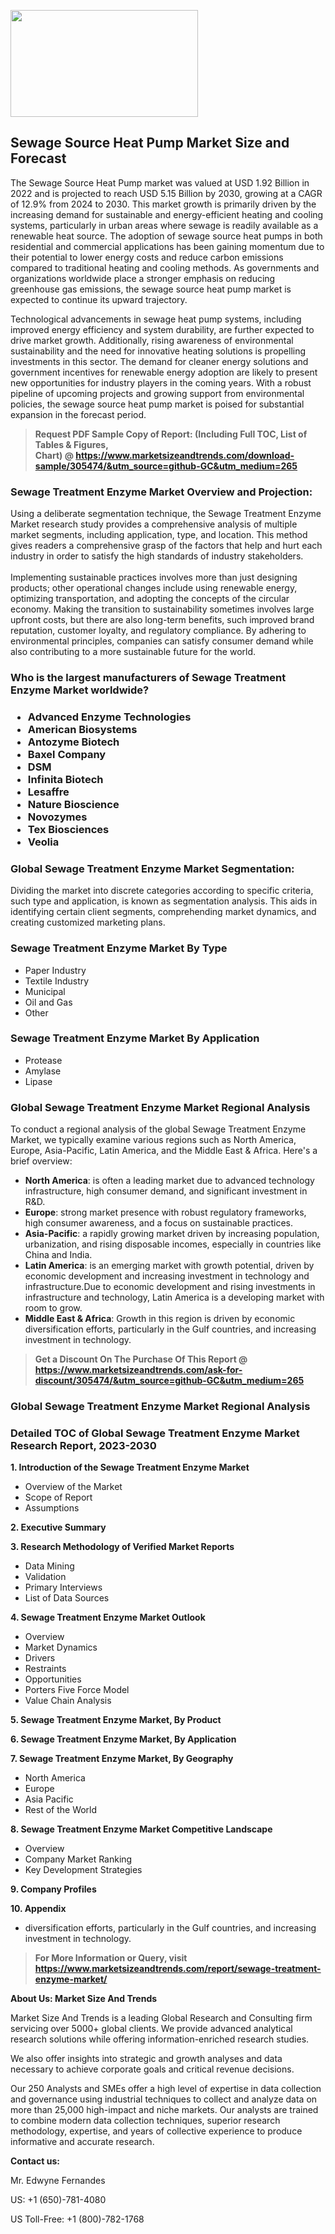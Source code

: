 <p><img class="alignnone size-medium wp-image-20088" src="https://ffe5etoiles.com/wp-content/uploads/2024/12/MST1-300x171.png" alt="" width="300" height="171" /></p><h2>Sewage Source Heat Pump Market Size and Forecast</h2><p>The Sewage Source Heat Pump market was valued at USD 1.92 Billion in 2022 and is projected to reach USD 5.15 Billion by 2030, growing at a CAGR of 12.9% from 2024 to 2030. This market growth is primarily driven by the increasing demand for sustainable and energy-efficient heating and cooling systems, particularly in urban areas where sewage is readily available as a renewable heat source. The adoption of sewage source heat pumps in both residential and commercial applications has been gaining momentum due to their potential to lower energy costs and reduce carbon emissions compared to traditional heating and cooling methods. As governments and organizations worldwide place a stronger emphasis on reducing greenhouse gas emissions, the sewage source heat pump market is expected to continue its upward trajectory.</p><p>Technological advancements in sewage heat pump systems, including improved energy efficiency and system durability, are further expected to drive market growth. Additionally, rising awareness of environmental sustainability and the need for innovative heating solutions is propelling investments in this sector. The demand for cleaner energy solutions and government incentives for renewable energy adoption are likely to present new opportunities for industry players in the coming years. With a robust pipeline of upcoming projects and growing support from environmental policies, the sewage source heat pump market is poised for substantial expansion in the forecast period.</p></p><blockquote id="" class=""><strong>Request PDF Sample Copy of Report: (Including Full TOC, List of Tables &amp; Figures, Chart)&nbsp;@&nbsp;<strong><a href="https://www.marketsizeandtrends.com/download-sample/305474/&utm_source=github-GC&utm_medium=265" target="_blank">https://www.marketsizeandtrends.com/download-sample/305474/&utm_source=github-GC&utm_medium=265</a></strong></strong></blockquote><h3 id="" class="">Sewage Treatment Enzyme Market&nbsp;Overview and Projection:</h3><p id="" class="">Using a deliberate segmentation technique, the Sewage Treatment Enzyme Market research study provides a comprehensive analysis of multiple market segments, including application, type, and location. This method gives readers a comprehensive grasp of the factors that help and hurt each industry in order to satisfy the high standards of industry stakeholders. <br /> <br />Implementing sustainable practices involves more than just designing products; other operational changes include using renewable energy, optimizing transportation, and adopting the concepts of the circular economy. Making the transition to sustainability sometimes involves large upfront costs, but there are also long-term benefits, such improved brand reputation, customer loyalty, and regulatory compliance. By adhering to environmental principles, companies can satisfy consumer demand while also contributing to a more sustainable future for the world.</p><h3 id="" class="">Who is the largest manufacturers of&nbsp;Sewage Treatment Enzyme Market worldwide?</h3><h3 class=""><p><ul><li>Advanced Enzyme Technologies </li><li> American Biosystems </li><li> Antozyme Biotech </li><li> Baxel Company </li><li> DSM </li><li> Infinita Biotech </li><li> Lesaffre </li><li> Nature Bioscience </li><li> Novozymes </li><li> Tex Biosciences </li><li> Veolia</li></ul></p></h3><h3 id="" class="">Global&nbsp;Sewage Treatment Enzyme Market Segmentation:</h3><p id="" class="">Dividing the market into discrete categories according to specific criteria, such type and application, is known as segmentation analysis. This aids in identifying certain client segments, comprehending market dynamics, and creating customized marketing plans.</p><h3 id="" class="">Sewage Treatment Enzyme Market&nbsp;By Type</h3><p><p><ul><li>Paper Industry</li><li> Textile Industry</li><li> Municipal</li><li> Oil and Gas</li><li> Other</p></li></ul></p></p><h3 id="" class="">Sewage Treatment Enzyme Market&nbsp;By Application</h3><p class=""><p><ul><li>Protease</li><li> Amylase</li><li> Lipase</li></ul></p></p><h3 id="" class="">Global Sewage Treatment Enzyme Market Regional Analysis</h3><p id="" class="">To conduct a regional analysis of the global Sewage Treatment Enzyme Market, we typically examine various regions such as North America, Europe, Asia-Pacific, Latin America, and the Middle East &amp; Africa. Here's a brief overview:</p><ul><li><strong>North America</strong>: is often a leading market due to advanced technology infrastructure, high consumer demand, and significant investment in R&amp;D.</li><li><strong>Europe</strong>: strong market presence with robust regulatory frameworks, high consumer awareness, and a focus on sustainable practices.</li><li><strong>Asia-Pacific</strong>: a rapidly growing market driven by increasing population, urbanization, and rising disposable incomes, especially in countries like China and India.</li><li><strong>Latin America</strong>: is an emerging market with growth potential, driven by economic development and increasing investment in technology and infrastructure.Due to economic development and rising investments in infrastructure and technology, Latin America is a developing market with room to grow.</li><li><strong>Middle East &amp; Africa</strong>: Growth in this region is driven by economic diversification efforts, particularly in the Gulf countries, and increasing investment in technology.</li></ul><blockquote id="" class=""><strong>Get a Discount On The Purchase Of This Report @ <strong><a href="https://www.marketsizeandtrends.com/ask-for-discount/305474/&utm_source=github-GC&utm_medium=265" target="_blank">https://www.marketsizeandtrends.com/ask-for-discount/305474/&utm_source=github-GC&utm_medium=265</a></strong></strong></blockquote><h3 id="" class="">Global Sewage Treatment Enzyme Market Regional Analysis</h3><h3 id="" class="">Detailed TOC of Global Sewage Treatment Enzyme Market Research Report, 2023-2030</h3><p id="" class=""><strong>1. Introduction of the Sewage Treatment Enzyme Market</strong></p><ul><li>Overview of the Market</li><li>Scope of Report</li><li>Assumptions</li></ul><p id="" class=""><strong>2. Executive Summary</strong></p><p id="" class=""><strong>3. Research Methodology of Verified Market Reports</strong></p><ul><li>Data Mining</li><li>Validation</li><li>Primary Interviews</li><li>List of Data Sources</li></ul><p id="" class=""><strong>4. Sewage Treatment Enzyme Market Outlook</strong></p><ul><li>Overview</li><li>Market Dynamics</li><li>Drivers</li><li>Restraints</li><li>Opportunities</li><li>Porters Five Force Model</li><li>Value Chain Analysis</li></ul><p id="" class=""><strong>5. Sewage Treatment Enzyme Market, By Product</strong></p><p id="" class=""><strong>6. Sewage Treatment Enzyme Market, By Application</strong></p><p id="" class=""><strong>7. Sewage Treatment Enzyme Market, By Geography</strong></p><ul><li>North America</li><li>Europe</li><li>Asia Pacific</li><li>Rest of the World</li></ul><p id="" class=""><strong>8. Sewage Treatment Enzyme Market Competitive Landscape</strong></p><ul><li>Overview</li><li>Company Market Ranking</li><li>Key Development Strategies</li></ul><p id="" class=""><strong>9. Company Profiles</strong></p><p id="" class=""><strong>10. Appendix</strong></p><ul><li>diversification efforts, particularly in the Gulf countries, and increasing investment in technology.</li></ul><blockquote id="" class=""><strong>For More Information or Query, visit <strong><strong><a href="https://www.marketsizeandtrends.com/report/sewage-treatment-enzyme-market/" target="_blank">https://www.marketsizeandtrends.com/report/sewage-treatment-enzyme-market/</a></strong></strong></strong></blockquote><p id="" class=""><strong>About Us: Market Size And Trends</strong></p><p id="" class="">Market Size And Trends is a leading Global Research and Consulting firm servicing over 5000+ global clients. We provide advanced analytical research solutions while offering information-enriched research studies.</p><p id="" class="">We also offer insights into strategic and growth analyses and data necessary to achieve corporate goals and critical revenue decisions.</p><p id="" class="">Our 250 Analysts and SMEs offer a high level of expertise in data collection and governance using industrial techniques to collect and analyze data on more than 25,000 high-impact and niche markets. Our analysts are trained to combine modern data collection techniques, superior research methodology, expertise, and years of collective experience to produce informative and accurate research.</p><p id="" class=""><strong>Contact us:</strong></p><p id="" class="">Mr. Edwyne Fernandes</p><p id="" class="">US: +1 (650)-781-4080</p><p id="" class="">US Toll-Free: +1 (800)-782-1768</p>
